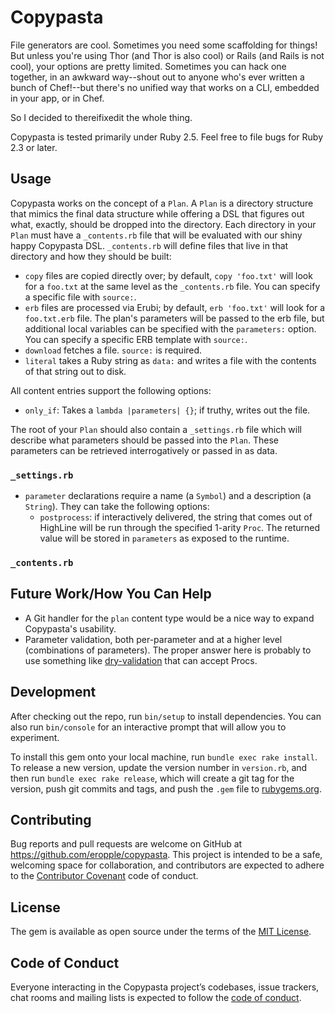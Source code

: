 # Copypasta #
File generators are cool. Sometimes you need some scaffolding for things! But
unless you're using Thor (and Thor is also cool) or Rails (and Rails is not
cool), your options are pretty limited. Sometimes you can hack one together, in
an awkward way--shout out to anyone who's ever written a bunch of Chef!--but
there's no unified way that works on a CLI, embedded in your app, or in Chef.

So I decided to thereifixedit the whole thing.

Copypasta is tested primarily under Ruby 2.5. Feel free to file bugs for Ruby
2.3 or later.

## Usage ##
Copypasta works on the concept of a `Plan`. A `Plan` is a directory structure
that mimics the final data structure while offering a DSL that figures out what,
exactly, should be dropped into the directory. Each directory in your `Plan`
must have a `_contents.rb` file that will be evaluated with our shiny happy
Copypasta DSL. `_contents.rb` will define files that live in that directory and
how they should be built:

- `copy` files are copied directly over; by default, `copy 'foo.txt'` will look
  for a `foo.txt` at the same level as the `_contents.rb` file. You can specify
  a specific file with `source:`.
- `erb` files are processed via Erubi; by default, `erb 'foo.txt'` will look for
  a `foo.txt.erb` file. The plan's parameters will be passed to the erb file,
  but additional local variables can be specified with the `parameters:` option.
  You can specify a specific ERB template with `source:`.
- `download` fetches a file. `source:` is required.
- `literal` takes a Ruby string as `data:` and writes a file with the contents
  of that string out to disk.

All content entries support the following options:

- `only_if`: Takes a `lambda |parameters| {}`; if truthy, writes out the file.

The root of your `Plan` should also contain a `_settings.rb` file which will
describe what parameters should be passed into the `Plan`. These parameters can
be retrieved interrogatively or passed in as data.

### `_settings.rb` ###
- `parameter` declarations require a name (a `Symbol`) and a description (a
  `String`). They can take the following options:
  - `postprocess`: if interactively delivered, the string that comes out of
    HighLine will be run through the specified 1-arity `Proc`. The returned
    value will be stored in `parameters` as exposed to the runtime.

### `_contents.rb` ###

## Future Work/How You Can Help ##
- A Git handler for the `plan` content type would be a nice way to expand
  Copypasta's usability.
- Parameter validation, both per-parameter and at a higher level (combinations
  of parameters). The proper answer here is probably to use something like
  [dry-validation](https://github.com/dry-rb/dry-validation) that can accept
  Procs.

## Development ##

After checking out the repo, run `bin/setup` to install dependencies. You can
also run `bin/console` for an interactive prompt that will allow you to
experiment.

To install this gem onto your local machine, run `bundle exec rake install`. To
release a new version, update the version number in `version.rb`, and then run
`bundle exec rake release`, which will create a git tag for the version, push
git commits and tags, and push the `.gem` file to
[rubygems.org](https://rubygems.org).

## Contributing ##

Bug reports and pull requests are welcome on GitHub at
https://github.com/eropple/copypasta. This project is intended to be a safe,
welcoming space for collaboration, and contributors are expected to adhere to
the [Contributor Covenant](http://contributor-covenant.org) code of conduct.

## License ##

The gem is available as open source under the terms of the [MIT
License](https://opensource.org/licenses/MIT).

## Code of Conduct

Everyone interacting in the Copypasta project’s codebases, issue trackers, chat
rooms and mailing lists is expected to follow the [code of
conduct](https://github.com/eropple/copypasta/blob/master/CODE_OF_CONDUCT.md).
